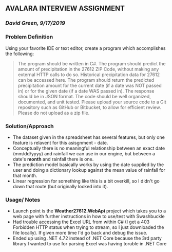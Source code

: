 ## AVALARA INTERVIEW ASSIGNMENT
### *David Green, 9/17/2019*

### Problem Definition
Using your favorite IDE or text editor, create a program which accomplishes the following:

> The program should be written in C#.
> The program should predict the amount of precipitation in the 27612 ZIP Code, without making any external HTTP calls to do so. Historical precipitation data for 27612 can be accessed here.
> The program should return the predicted precipitation amount for the current date (if a date was NOT passed in) or for the given date (if a date WAS passed in).
> The response should be in JSON format.
> The code should be well organized, documented, and unit tested.
> Please upload your source code to a Git repository such as GitHub or Bitbucket, to allow for efficient review. Please do not upload as a zip file.


### Solution/Approach
+ The dataset given in the spreadsheet has several features, but only one feature is relavent for this asisgnment - date.
+ Conceptually there is no meaningful relationship between an exact date (mm/dd/yyyy) and rainfall we can use in our engine, but between a date's **month** and rainfall there is one.
+ The prediction model basically works by using the date supplied by the user and doing a dictionary lookup against the mean value of rainfall for that month.
+ Linear regression for something like this is a bit overkill, so I didn't go down that route (but originally looked into it).


### Usage/ Notes 

+ Launch point is the **Weather27612.WebApi** project which takes you to a web page with further instructions in how to use/test with Swashbuckle
+ Had trouble accessing the Excel URL from within C# (I get a 403 Forbidden HTTP status when trying to stream, so I just downloaded the file locally). If given more time I'd go back and debug the issue.
+ Ended up using .NET 4.72 instead of .NET Core because the 3rd party library I wanted to use for parsing Excel was having toruble in .NET Core


